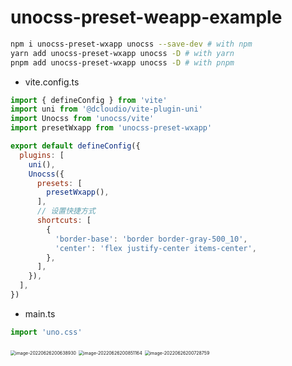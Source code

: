
# unocss-preset-weapp-example

```sh
npm i unocss-preset-wxapp unocss --save-dev # with npm
yarn add unocss-preset-wxapp unocss -D # with yarn
pnpm add unocss-preset-wxapp unocss -D # with pnpm
```

* vite.config.ts

```js
import { defineConfig } from 'vite'
import uni from '@dcloudio/vite-plugin-uni'
import Unocss from 'unocss/vite'
import presetWxapp from 'unocss-preset-wxapp'

export default defineConfig({
  plugins: [
    uni(),
    Unocss({
      presets: [
        presetWxapp(),
      ],
      // 设置快捷方式  
      shortcuts: [
        {
          'border-base': 'border border-gray-500_10',
          'center': 'flex justify-center items-center',
        },
      ],
    }),
  ],
})
```

* main.ts

```js
import 'uno.css'
```


<img src="https://fastly.jsdelivr.net/gh/MellowCo/image-host/2022/202206262006057.png" alt="image-20220626200638930" style="zoom:50%;" />

<img src="https://fastly.jsdelivr.net/gh/MellowCo/image-host/2022/202206262008208.png" alt="image-20220626200851164" style="zoom:50%;" />

<img src="https://fastly.jsdelivr.net/gh/MellowCo/image-host/2022/202206262007807.png" alt="image-20220626200728759" style="zoom:50%;" />